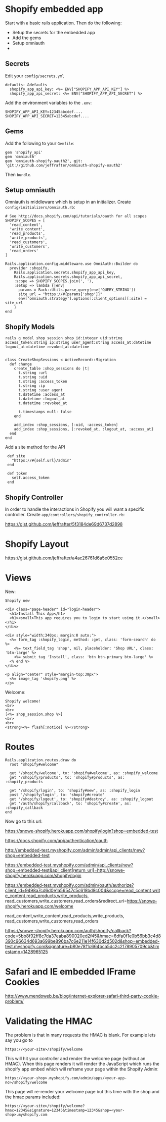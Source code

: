 # Shopify embedded app

Start with a basic rails application. Then do the following:

* Setup the secrets for the embedded app
* Add the gems
* Setup omniauth
* 


## Secrets

Edit your `config/secrets.yml`

    defaults: &defaults
      shopify_app_api_key: <%= ENV["SHOPIFY_APP_API_KEY"] %>
      shopify_app_api_secret: <%= ENV["SHOPIFY_APP_API_SECRET"] %>

Add the environment variables to the `.env`:

    SHOPIFY_APP_API_KEY=12345abcdef....
    SHOPIFY_APP_API_SECRET=12345abcdef....
    
    
## Gems

Add the following to your `Gemfile`:

    gem 'shopify_api'
    gem 'omniauth'
    gem 'omniauth-shopify-oauth2', git: 'git://github.com/jeffrafter/omniauth-shopify-oauth2'
    
Then `bundle`.

## Setup omniauth

Omniauth is middleware which is setup in an initializer. Create `config/initializers/omniauth.rb`:

    # See http://docs.shopify.com/api/tutorials/oauth for all scopes
    SHOPIFY_SCOPES = [
      'read_content',
      'write_content',
      'read_products',
      'write_products',
      'read_customers',
      'write_customers',
      'read_orders'
    ]

    Rails.application.config.middleware.use OmniAuth::Builder do
      provider :shopify,
        Rails.application.secrets.shopify_app_api_key,
        Rails.application.secrets.shopify_app_api_secret,
        :scope => SHOPIFY_SCOPES.join(', '),
        :setup => lambda {|env|
          params = Rack::Utils.parse_query(env['QUERY_STRING'])
          site_url = "https://#{params['shop']}"
          env['omniauth.strategy'].options[:client_options][:site] = site_url
        }
    end


## Shopify Models

    rails g model shop_session shop_id:integer uid:string access_token:string ip:string user_agent:string access_at:datetime logout_at:datetime revoked_at:datetime


    class CreateShopSessions < ActiveRecord::Migration
      def change
        create_table :shop_sessions do |t|
          t.string :url
          t.string :uid
          t.string :access_token
          t.string :ip
          t.string :user_agent
          t.datetime :access_at
          t.datetime :logout_at
          t.datetime :revoked_at

          t.timestamps null: false
        end

        add_index :shop_sessions, [:uid, :access_token]
        add_index :shop_sessions, [:revoked_at, :logout_at, :access_at]
      end
    end
    
    
 Add a site method for the API
 
     def site
       "https://#{self.url}/admin"
     end
     
     def token
       self.access_token
     end

## Shopify Controller

In order to handle the interactions in Shopify you will want a specific controller. Create `app/controllers/shopify_controller.rb`:


https://gist.github.com/jeffrafter/5f3184de69d6737d2898


# Shopify Layout

https://gist.github.com/jeffrafter/a4ac26761d6a5e0552ce

# Views


New:

    Shopify new

    <div class="page-header" id="login-header">
      <h1>Install This App</h1>
      <h1><small>This app requires you to login to start using it.</small></h1>
    </div>

    <div style="width:340px; margin:0 auto;">
      <%= form_tag :shopify_login, method: :get, class: 'form-search' do %>
        <%= text_field_tag 'shop', nil, placeholder: 'Shop URL', class: 'btn-large' %>
        <%= submit_tag 'Install', class: 'btn btn-primary btn-large' %>
      <% end %>
    </div>

    <p align="center" style="margin-top:30px">
      <%= image_tag 'shopify.png' %>
    </p>

Welcome:


    Shopify welcome!
    <br>
    <br>
    [<%= shop_session.shop %>]
    <br>
    <br>
    <strong><%= flash[:notice] %></strong>







# Routes

    Rails.application.routes.draw do
      root "shopify#welcome"

      get '/shopify/welcome', to: 'shopify#welcome', as: :shopify_welcome
      get '/shopify/products', to: 'shopify#products', as: :shopify_products

      get '/shopify/login', to: 'shopify#new', as: :shopify_login
      post '/shopify/login', to: 'shopify#create'
      get '/shopify/logout', to: 'shopify#destroy', as: :shopify_logout
      get '/auth/shopify/callback', to: 'shopify#create', as: :shopify_callback
    end






Now go to this url:

https://snowe-shopify.herokuapp.com/shopify/login?shop=embedded-test


https://docs.shopify.com/api/authentication/oauth




















http://embedded-test.myshopify.com/admin/admin/api_clients/new?shop=embedded-test

https://embedded-test.myshopify.com/admin/api_clients/new?shop=embedded-test&api_client[return_url]=http://snowe-shopify.herokuapp.com/shopify/login



https://embedded-test.myshopify.com/admin/oauth/authorize?client_id=9498a7cd6d0e1a56547c5c618bd8c004&scope=read_content,write_content,read_products,write_products, read_customers,write_customers,read_orders&redirect_uri=https://snowe-shopify.herokuapp.com/welcome

read_content,write_content,read_products,write_products, read_customers,write_customers,read_orders




https://snowe-shopify.herokuapp.com/auth/shopify/callback?code=5bb8f92ff8c7da37eaba890020ed2f45&hmac=6dfa0f1e0b56bb3c4d8390c96634d693a699be896ba7c6e211e14f630d2d502d&shop=embedded-test.myshopify.com&signature=b80e78f1c664bca5dc2c2178905709cb&timestamp=1428965125


# Safari and IE embedded IFrame Cookies

http://www.mendoweb.be/blog/internet-explorer-safari-third-party-cookie-problem/


# Validating the HMAC

The problem is that in many requests the HMAC is blank. For example lets say you go to

    https://<your-site>/shopify/welcome
    
This will hit your controller and render the welcome page (without an HMAC). When this page renders it will render the JavaScript which runs the shopify app embed which will reframe your page within the Shopify Admin:

    https://<your-shop>.myshopify.com/admin/apps/<your-app-no>/shopify/welcome
    
This page will re-render your welcome page but this time with the shop and the hmac params included:

    https://<your-site>/shopify/welcome?hmac=12345&signature=12345&timestamp=12345&shop=<your-shop>.myshopify.com
    
    
 